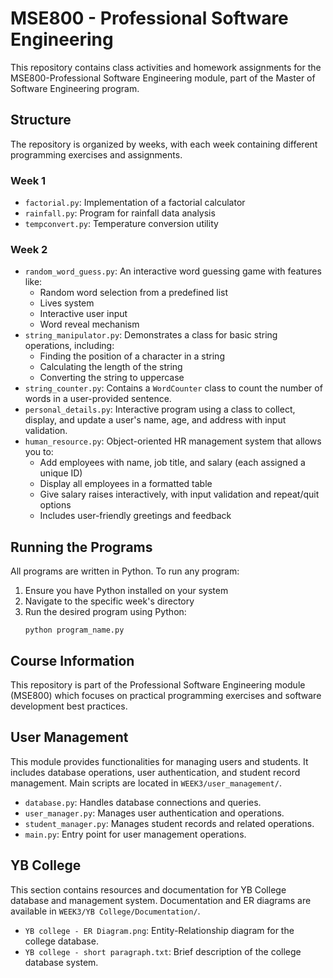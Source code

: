 # MSE800 - Professional Software Engineering

This repository contains class activities and homework assignments for the MSE800-Professional Software Engineering module, part of the Master of Software Engineering program.

## Structure

The repository is organized by weeks, with each week containing different programming exercises and assignments.

### Week 1
- `factorial.py`: Implementation of a factorial calculator
- `rainfall.py`: Program for rainfall data analysis
- `tempconvert.py`: Temperature conversion utility

### Week 2
- `random_word_guess.py`: An interactive word guessing game with features like:
  - Random word selection from a predefined list
  - Lives system
  - Interactive user input
  - Word reveal mechanism
- `string_manipulator.py`: Demonstrates a class for basic string operations, including:
  - Finding the position of a character in a string
  - Calculating the length of the string
  - Converting the string to uppercase
- `string_counter.py`: Contains a `WordCounter` class to count the number of words in a user-provided sentence.
- `personal_details.py`: Interactive program using a class to collect, display, and update a user's name, age, and address with input validation.
- `human_resource.py`: Object-oriented HR management system that allows you to:
  - Add employees with name, job title, and salary (each assigned a unique ID)
  - Display all employees in a formatted table
  - Give salary raises interactively, with input validation and repeat/quit options
  - Includes user-friendly greetings and feedback



## Running the Programs

All programs are written in Python. To run any program:

1. Ensure you have Python installed on your system
2. Navigate to the specific week's directory
3. Run the desired program using Python:
   ```
   python program_name.py
   ```

## Course Information

This repository is part of the Professional Software Engineering module (MSE800) which focuses on practical programming exercises and software development best practices.

## User Management
This module provides functionalities for managing users and students. It includes database operations, user authentication, and student record management. Main scripts are located in `WEEK3/user_management/`.

- `database.py`: Handles database connections and queries.
- `user_manager.py`: Manages user authentication and operations.
- `student_manager.py`: Manages student records and related operations.
- `main.py`: Entry point for user management operations.

## YB College
This section contains resources and documentation for YB College database and management system. Documentation and ER diagrams are available in `WEEK3/YB College/Documentation/`.

- `YB college - ER Diagram.png`: Entity-Relationship diagram for the college database.
- `YB college - short paragraph.txt`: Brief description of the college database system.
